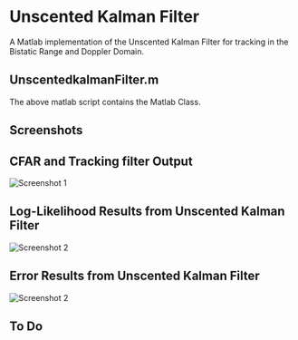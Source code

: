 # Unscented Kalman Filter

A Matlab implementation of the Unscented Kalman Filter for tracking in 
the Bistatic Range and  Doppler Domain.

## UnscentedkalmanFilter.m

The above matlab script contains the Matlab Class.

## Screenshots

## CFAR and Tracking filter Output

![Screenshot 1](https://github.com/itumeleng96/trackingFilters/blob/main/TrackingFilter-KalmanFilter/RDPlot.png)

## Log-Likelihood Results from Unscented Kalman Filter

![Screenshot 2](https://github.com/itumeleng96/trackingFilters/blob/main/TrackingFilter-KalmanFilter/LogLikelihood.png)

## Error Results from Unscented Kalman Filter

![Screenshot 2](https://github.com/itumeleng96/trackingFilters/blob/main/TrackingFilter-KalmanFilter/Errors.png)

## To Do 

